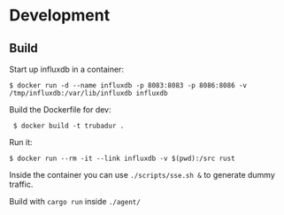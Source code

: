 # Development

## Build

Start up influxdb in a container:

`$ docker run -d --name influxdb -p 8083:8083 -p 8086:8086 -v /tmp/influxdb:/var/lib/influxdb influxdb`

Build the Dockerfile for dev:

` $ docker build -t trubadur .`

Run it:

`$ docker run --rm -it --link influxdb -v $(pwd):/src rust`

Inside the container you can use `./scripts/sse.sh &` to generate dummy traffic.

Build with `cargo run` inside `./agent/`
